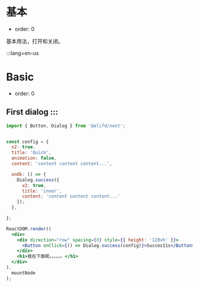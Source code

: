 # 基本

- order: 0

基本用法，打开和关闭。

:::lang=en-us
# Basic

- order: 0

First dialog
:::
---

````jsx
import { Button, Dialog } from '@alifd/next';


const config = {
  v2: true,
  title: 'Quick',
  animation: false,
  content: 'content content content...',

  onOk: () => {
    Dialog.success({
      v2: true,
      title: 'inner',
      content: 'content content content...'
    });
  },

};

ReactDOM.render((
  <div>
    <div direction="row" spacing={8} style={{ height: '120vh' }}>
      <Button onClick={() => Dialog.success(config)}>Succes11s</Button>
    </div>
    <h1>我在下面呢。。。。。。</h1>
  </div>
),
  mountNode
);
````